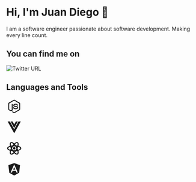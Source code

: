 # Hi, I'm Juan Diego 👋
I am a software engineer passionate about software development.
Making every line count.

## You can find me on
![Twitter URL](https://img.shields.io/twitter/url?label=.g0d13&logo=twitter&style=social&url=https%3A%2F%2Ftwitter.com%2Fg0d13k3l)

## Languages and Tools

<svg xmlns="http://www.w3.org/2000/svg" xmlns:xlink="http://www.w3.org/1999/xlink" aria-hidden="true" focusable="false" width="3em" height="3em" style="vertical-align: -0.125em;-ms-transform: rotate(360deg); -webkit-transform: rotate(360deg); transform: rotate(360deg);" preserveAspectRatio="xMidYMid meet" viewBox="0 0 24 24"><path d="M12 1.85c-.27 0-.55.07-.78.2l-7.44 4.3c-.48.28-.78.8-.78 1.36v8.58c0 .56.3 1.08.78 1.36l1.95 1.12c.95.46 1.27.47 1.71.47c1.4 0 2.21-.85 2.21-2.33V8.44c0-.12-.1-.22-.22-.22H8.5c-.13 0-.23.1-.23.22v8.47c0 .66-.68 1.31-1.77.76L4.45 16.5a.26.26 0 0 1-.11-.21V7.71c0-.09.04-.17.11-.21l7.44-4.29c.06-.04.16-.04.22 0l7.44 4.29c.07.04.11.12.11.21v8.58c0 .08-.04.16-.11.21l-7.44 4.29c-.06.04-.16.04-.23 0L10 19.65c-.08-.03-.16-.04-.21-.01c-.53.3-.63.36-1.12.51c-.12.04-.31.11.07.32l2.48 1.47c.24.14.5.21.78.21s.54-.07.78-.21l7.44-4.29c.48-.28.78-.8.78-1.36V7.71c0-.56-.3-1.08-.78-1.36l-7.44-4.3c-.23-.13-.5-.2-.78-.2M14 8c-2.12 0-3.39.89-3.39 2.39c0 1.61 1.26 2.08 3.3 2.28c2.43.24 2.62.6 2.62 1.08c0 .83-.67 1.18-2.23 1.18c-1.98 0-2.4-.49-2.55-1.47a.226.226 0 0 0-.22-.18h-.96c-.12 0-.21.09-.21.22c0 1.24.68 2.74 3.94 2.74c2.35 0 3.7-.93 3.7-2.55c0-1.61-1.08-2.03-3.37-2.34c-2.31-.3-2.54-.46-2.54-1c0-.45.2-1.05 1.91-1.05c1.5 0 2.09.33 2.32 1.36c.02.1.11.17.21.17h.97c.05 0 .11-.02.15-.07c.04-.04.07-.1.05-.16C17.56 8.82 16.38 8 14 8z" fill="currentColor"/></svg>

<svg xmlns="http://www.w3.org/2000/svg" xmlns:xlink="http://www.w3.org/1999/xlink" aria-hidden="true" focusable="false" width="3em" height="3em" style="vertical-align: -0.125em;-ms-transform: rotate(360deg); -webkit-transform: rotate(360deg); transform: rotate(360deg);" preserveAspectRatio="xMidYMid meet" viewBox="0 0 24 24"><path d="M2 3h3.5L12 15l6.5-12H22L12 21L2 3m4.5 0h3L12 7.58L14.5 3h3L12 13.08L6.5 3z" fill="currentColor"/></svg>

<svg xmlns="http://www.w3.org/2000/svg" xmlns:xlink="http://www.w3.org/1999/xlink" aria-hidden="true" focusable="false" width="3em" height="3em" style="vertical-align: -0.125em;-ms-transform: rotate(360deg); -webkit-transform: rotate(360deg); transform: rotate(360deg);" preserveAspectRatio="xMidYMid meet" viewBox="0 0 24 24"><path d="M12 10.11c1.03 0 1.87.84 1.87 1.89c0 1-.84 1.85-1.87 1.85c-1.03 0-1.87-.85-1.87-1.85c0-1.05.84-1.89 1.87-1.89M7.37 20c.63.38 2.01-.2 3.6-1.7c-.52-.59-1.03-1.23-1.51-1.9a22.7 22.7 0 0 1-2.4-.36c-.51 2.14-.32 3.61.31 3.96m.71-5.74l-.29-.51c-.11.29-.22.58-.29.86c.27.06.57.11.88.16l-.3-.51m6.54-.76l.81-1.5l-.81-1.5c-.3-.53-.62-1-.91-1.47C13.17 9 12.6 9 12 9c-.6 0-1.17 0-1.71.03c-.29.47-.61.94-.91 1.47L8.57 12l.81 1.5c.3.53.62 1 .91 1.47c.54.03 1.11.03 1.71.03c.6 0 1.17 0 1.71-.03c.29-.47.61-.94.91-1.47M12 6.78c-.19.22-.39.45-.59.72h1.18c-.2-.27-.4-.5-.59-.72m0 10.44c.19-.22.39-.45.59-.72h-1.18c.2.27.4.5.59.72M16.62 4c-.62-.38-2 .2-3.59 1.7c.52.59 1.03 1.23 1.51 1.9c.82.08 1.63.2 2.4.36c.51-2.14.32-3.61-.32-3.96m-.7 5.74l.29.51c.11-.29.22-.58.29-.86c-.27-.06-.57-.11-.88-.16l.3.51m1.45-7.05c1.47.84 1.63 3.05 1.01 5.63c2.54.75 4.37 1.99 4.37 3.68c0 1.69-1.83 2.93-4.37 3.68c.62 2.58.46 4.79-1.01 5.63c-1.46.84-3.45-.12-5.37-1.95c-1.92 1.83-3.91 2.79-5.38 1.95c-1.46-.84-1.62-3.05-1-5.63c-2.54-.75-4.37-1.99-4.37-3.68c0-1.69 1.83-2.93 4.37-3.68c-.62-2.58-.46-4.79 1-5.63c1.47-.84 3.46.12 5.38 1.95c1.92-1.83 3.91-2.79 5.37-1.95M17.08 12c.34.75.64 1.5.89 2.26c2.1-.63 3.28-1.53 3.28-2.26c0-.73-1.18-1.63-3.28-2.26c-.25.76-.55 1.51-.89 2.26M6.92 12c-.34-.75-.64-1.5-.89-2.26c-2.1.63-3.28 1.53-3.28 2.26c0 .73 1.18 1.63 3.28 2.26c.25-.76.55-1.51.89-2.26m9 2.26l-.3.51c.31-.05.61-.1.88-.16c-.07-.28-.18-.57-.29-.86l-.29.51m-2.89 4.04c1.59 1.5 2.97 2.08 3.59 1.7c.64-.35.83-1.82.32-3.96c-.77.16-1.58.28-2.4.36c-.48.67-.99 1.31-1.51 1.9M8.08 9.74l.3-.51c-.31.05-.61.1-.88.16c.07.28.18.57.29.86l.29-.51m2.89-4.04C9.38 4.2 8 3.62 7.37 4c-.63.35-.82 1.82-.31 3.96a22.7 22.7 0 0 1 2.4-.36c.48-.67.99-1.31 1.51-1.9z" fill="currentColor"/></svg>

<svg xmlns="http://www.w3.org/2000/svg" xmlns:xlink="http://www.w3.org/1999/xlink" aria-hidden="true" focusable="false" width="3em" height="3em" style="vertical-align: -0.125em;-ms-transform: rotate(360deg); -webkit-transform: rotate(360deg); transform: rotate(360deg);" preserveAspectRatio="xMidYMid meet" viewBox="0 0 24 24"><path d="M12 2.5l8.84 3.15l-1.34 11.7L12 21.5l-7.5-4.15l-1.34-11.7L12 2.5m0 2.1L6.47 17h2.06l1.11-2.78h4.7L15.45 17h2.05L12 4.6m1.62 7.9h-3.23L12 8.63l1.62 3.87z" fill="currentColor"/></svg>